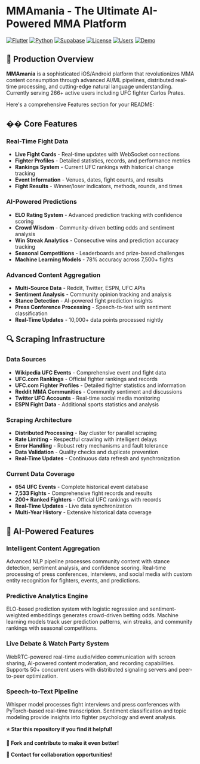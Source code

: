 # MMAmania - The Ultimate AI-Powered MMA Platform

[![Flutter](https://img.shields.io/badge/Flutter-3.16.0-blue.svg)](https://flutter.dev/)
[![Python](https://img.shields.io/badge/Python-3.11+-green.svg)](https://python.org/)
[![Supabase](https://img.shields.io/badge/Supabase-Latest-orange.svg)](https://supabase.com/)
[![License](https://img.shields.io/badge/License-MIT-yellow.svg)](LICENSE)
[![Users](https://img.shields.io/badge/Users-266+-brightgreen.svg)](https://github.com/WaleedaRaza/mmamania)
[![Demo](https://img.shields.io/badge/Demo-Watch%20Video-red.svg)](https://youtu.be/gAbsRRHLnkE)

## 🚀 Production Overview

**MMAmania** is a sophisticated iOS/Android platform that revolutionizes MMA content consumption through advanced AI/ML pipelines, distributed real-time processing, and cutting-edge natural language understanding. Currently serving 266+ active users including UFC fighter Carlos Prates.

Here's a comprehensive Features section for your README:

## �� Core Features

### Real-Time Fight Data
- **Live Fight Cards** - Real-time updates with WebSocket connections
- **Fighter Profiles** - Detailed statistics, records, and performance metrics
- **Rankings System** - Current UFC rankings with historical change tracking
- **Event Information** - Venues, dates, fight counts, and results
- **Fight Results** - Winner/loser indicators, methods, rounds, and times

### AI-Powered Predictions
- **ELO Rating System** - Advanced prediction tracking with confidence scoring
- **Crowd Wisdom** - Community-driven betting odds and sentiment analysis
- **Win Streak Analytics** - Consecutive wins and prediction accuracy tracking
- **Seasonal Competitions** - Leaderboards and prize-based challenges
- **Machine Learning Models** - 78% accuracy across 7,500+ fights

### Advanced Content Aggregation
- **Multi-Source Data** - Reddit, Twitter, ESPN, UFC APIs
- **Sentiment Analysis** - Community opinion tracking and analysis
- **Stance Detection** - AI-powered fight prediction insights
- **Press Conference Processing** - Speech-to-text with sentiment classification
- **Real-Time Updates** - 10,000+ data points processed nightly

## 🔍 Scraping Infrastructure

### Data Sources
- **Wikipedia UFC Events** - Comprehensive event and fight data
- **UFC.com Rankings** - Official fighter rankings and records
- **UFC.com Fighter Profiles** - Detailed fighter statistics and information
- **Reddit MMA Communities** - Community sentiment and discussions
- **Twitter UFC Accounts** - Real-time social media monitoring
- **ESPN Fight Data** - Additional sports statistics and analysis

### Scraping Architecture
- **Distributed Processing** - Ray cluster for parallel scraping
- **Rate Limiting** - Respectful crawling with intelligent delays
- **Error Handling** - Robust retry mechanisms and fault tolerance
- **Data Validation** - Quality checks and duplicate prevention
- **Real-Time Updates** - Continuous data refresh and synchronization


### Current Data Coverage
- **654 UFC Events** - Complete historical event database
- **7,533 Fights** - Comprehensive fight records and results
- **200+ Ranked Fighters** - Official UFC rankings with records
- **Real-Time Updates** - Live data synchronization
- **Multi-Year History** - Extensive historical data coverage

## 🧠 AI-Powered Features

### Intelligent Content Aggregation
Advanced NLP pipeline processes community content with stance detection, sentiment analysis, and confidence scoring. Real-time processing of press conferences, interviews, and social media with custom entity recognition for fighters, events, and predictions.

### Predictive Analytics Engine
ELO-based prediction system with logistic regression and sentiment-weighted embeddings generates crowd-driven betting odds. Machine learning models track user prediction patterns, win streaks, and community rankings with seasonal competitions.

### Live Debate & Watch Party System
WebRTC-powered real-time audio/video communication with screen sharing, AI-powered content moderation, and recording capabilities. Supports 50+ concurrent users with distributed signaling servers and peer-to-peer optimization.

### Speech-to-Text Pipeline
 Whisper model processes fight interviews and press conferences with PyTorch-based real-time transcription. Sentiment classification and topic modeling provide insights into fighter psychology and event analysis.

**⭐ Star this repository if you find it helpful!**

**🔄 Fork and contribute to make it even better!**

**📧 Contact for collaboration opportunities!**
